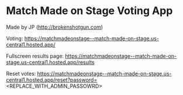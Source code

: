 # Match Made on Stage Voting App

Made by JP (http://brokenshotgun.com)

Voting:
https://matchmadeonstage--match-made-on-stage.us-central1.hosted.app/

Fullscreen results page:
https://matchmadeonstage--match-made-on-stage.us-central1.hosted.app/results

Reset votes:
https://matchmadeonstage--match-made-on-stage.us-central1.hosted.app/reset?password=<REPLACE_WITH_ADMIN_PASSOWRD>
